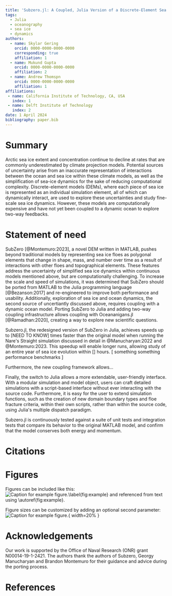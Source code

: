 ```yaml
---
title: 'Subzero.jl: A Coupled, Julia Version of a Discrete-Element Sea Ice Model'
tags:
  - Julia
  - oceanography
  - sea ice
  - dynamics
authors:
  - name: Skylar Gering
    orcid: 0000-0000-0000-0000
    corresponding: true
    affiliation: 1
  - name: Mukund Gupta
    orcid: 0000-0000-0000-0000
    affiliation: 2
  - name: Andrew Thomspn
    orcid: 0000-0000-0000-0000
    affiliation: 1
affiliations:
 - name: California Institute of Technology, CA, USA
   index: 1
 - name: Delft Institute of Technology
   index: 2
date: 1 April 2024
bibliography: paper.bib
---
```


# Summary

Arctic sea ice extent and concentration continue to decline at rates that are commonly underestimated by climate projection models. Potential sources of uncertainty arise from an inaccurate representation of interactions between the ocean and sea ice within these climate models, as well as the simplification of sea-ice dynamics for the sake of reducing computational complexity. Discrete-element models (DEMs), where each piece of sea ice is represented as an individual simulation element, all of which can dynamically interact, are used to explore these uncertainties and study fine-scale sea ice dynamics. However, these models are computationally expensive and have not yet been coupled to a dynamic ocean to explore two-way feedbacks.

# Statement of need

SubZero [@Montemuro:2023], a novel DEM written in MATLAB, pushes beyond
traditional models by representing sea ice floes as polygonal elements that
change in shape, mass, and number over time as a result of interactions with
other floes and topographical elements. These features address the uncertainty
of simplified sea ice dynamics within continuous models mentioned above, but are
computationally challenging. To increase the scale and speed of simulations, it
was determined that SubZero should be ported from MATLAB to the Julia
programming language [@Bezanson:2017] and re-engineered to improve both
performance and usability. Additionally, exploration of sea ice and ocean
dynamics, the second source of uncertiantly discussed above, requires coupling
with a dynamic ocean model. Porting SubZero to Julia and adding two-way coupling
infrastructure allows coupling with Oceananigans.jl [@Ramadhan:2020], creating a
way to explore new scientific questions.

Subzero.jl, the redesigned version of SubZero in Julia, achieves speeds up to
[NEED TO KNOW] times faster than the original model when running the Nare's
Straight simulation discussed in detail in @Manucharyan:2022 and
@Montemuro:2023. This speedup will enable longer runs, allowing study of an
entire year of sea ice evolution within [] hours.
[ something something performance benchmarks ] 

Furthermore, the new coupling framework allows...

Finally, the switch to Julia allows a more extendable, user-friendly interface.
With a modular simulation and model object, users can craft detailed simulations
with a script-based interface without ever interacting with the source code.
Furthermore, it is easy for the user to extend simulation functions, such as the
creation of new domain boundary types and floe fracture criteria, within
their own scripts, rather than within the source code, using Julia's multiple
dispatch paradigm.

Subzero.jl is continuously tested against a suite of unit tests and integration tests that
compare its behavior to the original MATLAB model, and confirm that the model conserves both
energy and momentum. 

# Citations


# Figures

Figures can be included like this:
![Caption for example figure.\label{fig:example}](figure.png)
and referenced from text using \autoref{fig:example}.

Figure sizes can be customized by adding an optional second parameter:
![Caption for example figure.](figure.png){ width=20% }

# Acknowledgements

Our work is supported by the Office of Naval Research (ONR) grant
N00014-19-1-2421. The authors thank the authors of Subzero, Georgy Manucharyan
and Brandon Montemuro for their guidance and advice during the porting process.

# References